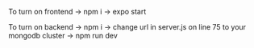 To turn on frontend -> npm i -> expo start

To turn on backend -> npm i -> change url in server.js on line 75 to your mongodb cluster -> npm run dev
